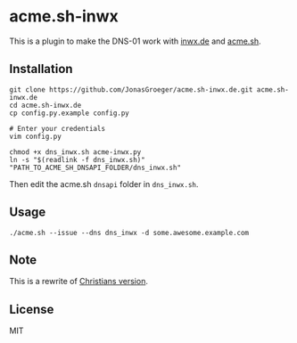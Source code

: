 # acme.sh-inwx

This is a plugin to make the DNS-01 work with [inwx.de](inwx.de) and [acme.sh](https://github.com/Neilpang/acme.sh).

## Installation

    git clone https://github.com/JonasGroeger/acme.sh-inwx.de.git acme.sh-inwx.de
    cd acme.sh-inwx.de
    cp config.py.example config.py
    
    # Enter your credentials
    vim config.py
    
    chmod +x dns_inwx.sh acme-inwx.py
    ln -s "$(readlink -f dns_inwx.sh)" "PATH_TO_ACME_SH_DNSAPI_FOLDER/dns_inwx.sh"

Then edit the acme.sh `dnsapi` folder in `dns_inwx.sh`.
## Usage

    ./acme.sh --issue --dns dns_inwx -d some.awesome.example.com

## Note

This is a rewrite of [Christians version](https://github.com/perryflynn/acme.sh-inwx).

## License
MIT

